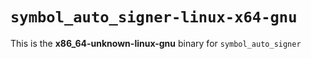 # `symbol_auto_signer-linux-x64-gnu`

This is the **x86_64-unknown-linux-gnu** binary for `symbol_auto_signer`
